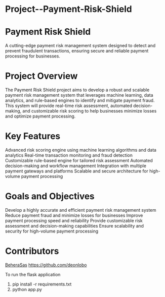 # Project--Payment-Risk-Shield

# Payment Risk Shield

A cutting-edge payment risk management system designed to detect and prevent fraudulent transactions, ensuring secure and reliable payment processing for businesses.

# Project Overview

The Payment Risk Shield project aims to develop a robust and scalable payment risk management system that leverages machine learning, data analytics, and rule-based engines to identify and mitigate payment fraud. This system will provide real-time risk assessment, automated decision-making, and customizable risk scoring to help businesses minimize losses and optimize payment processing.

# Key Features

  Advanced risk scoring engine using machine learning algorithms and data analytics
  Real-time transaction monitoring and fraud detection
  Customizable rule-based engine for tailored risk assessment
  Automated decision-making and workflow management
  Integration with multiple payment gateways and platforms
  Scalable and secure architecture for high-volume payment processing

# Goals and Objectives
Develop a highly accurate and efficient payment risk management system
Reduce payment fraud and minimize losses for businesses
Improve payment processing speed and reliability
Provide customizable risk assessment and decision-making capabilities
Ensure scalability and security for high-volume payment processing

# Contributors
[BeheraSas](https://github.com/BeheraSas/)
https://github.com/deonlobo

To run the flask application <br>
1. pip install -r requirements.txt <br>
2. python app.py  <br>
